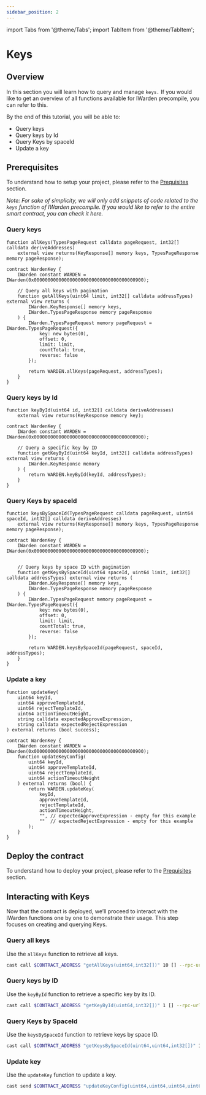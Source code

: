 ```yaml
---
sidebar_position: 2
---
```


import Tabs from '@theme/Tabs';
import TabItem from '@theme/TabItem';

# Keys

## Overview

In this section you will learn how to query and manage `keys.` If you would like to get an overview of all functions available for IWarden precompile, you can refer to this.

By the end of this tutorial, you will be able to:

- Query keys
- Query keys by Id
- Query Keys by spaceId
- Update a key

## Prerequisites

To understand how to setup your project, please refer to the [Prequisites](../call-x-warden.md) section.

*Note: For sake of simplicity, we will only add snippets of code related to the `keys` function of IWarden precompile. If you would like to refer to the entire smart contract, you can check it here.*

### Query keys

```solidity
function allKeys(TypesPageRequest calldata pageRequest, int32[] calldata deriveAddresses) 
    external view returns(KeyResponse[] memory keys, TypesPageResponse memory pageResponse);

contract WardenKey {
    IWarden constant WARDEN = IWarden(0x0000000000000000000000000000000000000900);

    // Query all keys with pagination
    function getAllKeys(uint64 limit, int32[] calldata addressTypes) external view returns (
        IWarden.KeyResponse[] memory keys,
        IWarden.TypesPageResponse memory pageResponse
    ) {
        IWarden.TypesPageRequest memory pageRequest = IWarden.TypesPageRequest({
            key: new bytes(0),
            offset: 0,
            limit: limit,
            countTotal: true,
            reverse: false
        });
        
        return WARDEN.allKeys(pageRequest, addressTypes);
    }
}   
```

### Query keys by Id

```solidity
function keyById(uint64 id, int32[] calldata deriveAddresses)
    external view returns(KeyResponse memory key);

contract WardenKey {
    IWarden constant WARDEN = IWarden(0x0000000000000000000000000000000000000900);

    // Query a specific key by ID
    function getKeyById(uint64 keyId, int32[] calldata addressTypes) external view returns (
        IWarden.KeyResponse memory
    ) {
        return WARDEN.keyById(keyId, addressTypes);
    }
}
```

### Query Keys by spaceId

```solidity
function keysBySpaceId(TypesPageRequest calldata pageRequest, uint64 spaceId, int32[] calldata deriveAddresses)
    external view returns(KeyResponse[] memory keys, TypesPageResponse memory pageResponse);

contract WardenKey {
    IWarden constant WARDEN = IWarden(0x0000000000000000000000000000000000000900);


    // Query keys by space ID with pagination
    function getKeysBySpaceId(uint64 spaceId, uint64 limit, int32[] calldata addressTypes) external view returns (
        IWarden.KeyResponse[] memory keys,
        IWarden.TypesPageResponse memory pageResponse
    ) {
        IWarden.TypesPageRequest memory pageRequest = IWarden.TypesPageRequest({
            key: new bytes(0),
            offset: 0,
            limit: limit,
            countTotal: true,
            reverse: false
        });
        
        return WARDEN.keysBySpaceId(pageRequest, spaceId, addressTypes);
    }
}
```

### Update a key

```solidity
function updateKey(
    uint64 keyId,
    uint64 approveTemplateId,
    uint64 rejectTemplateId,
    uint64 actionTimeoutHeight,
    string calldata expectedApproveExpression,
    string calldata expectedRejectExpression
) external returns (bool success);

contract WardenKey {
    IWarden constant WARDEN = IWarden(0x0000000000000000000000000000000000000900);
    function updateKeyConfig(
        uint64 keyId,
        uint64 approveTemplateId,
        uint64 rejectTemplateId,
        uint64 actionTimeoutHeight
    ) external returns (bool) {
        return WARDEN.updateKey(
            keyId,
            approveTemplateId,
            rejectTemplateId,
            actionTimeoutHeight,
            "", // expectedApproveExpression - empty for this example
            ""  // expectedRejectExpression - empty for this example
        );
    }
}
```

## Deploy the contract

To understand how to deploy your project, please refer to the [Prequisites](../call-x-warden.md) section.

## Interacting with Keys

Now that the contract is deployed, we’ll proceed to interact with the IWarden functions one by one to demonstrate their usage. This step focuses on creating and querying Keys.

### Query all keys

Use the `allKeys` function to retrieve all keys.

```bash
cast call $CONTRACT_ADDRESS "getAllKeys(uint64,int32[])" 10 [] --rpc-url $RPC_URL
```

### Query keys by ID

Use the `keyById` function to retrieve a specific key by its ID.

```bash
cast call $CONTRACT_ADDRESS "getKeyById(uint64,int32[])" 1 [] --rpc-url $RPC_URL
```

### Query Keys by SpaceId

Use the `keysBySpaceId` function to retrieve keys by space ID.

```bash
cast call $CONTRACT_ADDRESS "getKeysBySpaceId(uint64,uint64,int32[])" 100 10 [] --rpc-url $RPC_URL
```

### Update key

Use the `updateKey` function to update a key.

```bash
cast send $CONTRACT_ADDRESS "updateKeyConfig(uint64,uint64,uint64,uint64)" 1 100 200 300 --rpc-url $RPC_URL --private-key $PRIVATE_KEY
```
